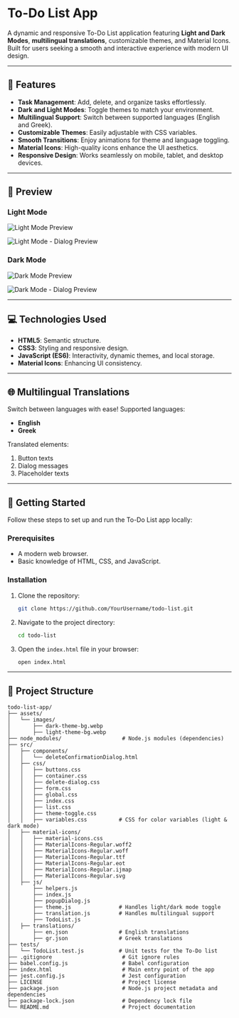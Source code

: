 # To-Do List App

A dynamic and responsive To-Do List application featuring **Light and Dark Modes**, **multilingual translations**, customizable themes, and Material Icons. Built for users seeking a smooth and interactive experience with modern UI design.

---

## 🌟 Features

-   **Task Management**: Add, delete, and organize tasks effortlessly.
-   **Dark and Light Modes**: Toggle themes to match your environment.
-   **Multilingual Support**: Switch between supported languages (English and Greek).
-   **Customizable Themes**: Easily adjustable with CSS variables.
-   **Smooth Transitions**: Enjoy animations for theme and language toggling.
-   **Material Icons**: High-quality icons enhance the UI aesthetics.
-   **Responsive Design**: Works seamlessly on mobile, tablet, and desktop devices.

---

## 📸 Preview

### Light Mode

![Light Mode Preview](https://github.com/user-attachments/assets/75788723-891d-405b-a9e4-72ace0e63302)

![Light Mode - Dialog Preview](https://github.com/user-attachments/assets/c8cf5848-6aa0-4e2c-a220-caef5e750b4a)

### Dark Mode

![Dark Mode Preview](https://github.com/user-attachments/assets/ed6bf4e3-36d8-44aa-b18f-5b2c784bed79)

![Dark Mode - Dialog Preview](https://github.com/user-attachments/assets/3c7be3e6-c527-4901-a3d4-94c2989160ef)



---

## 💻 Technologies Used

-   **HTML5**: Semantic structure.
-   **CSS3**: Styling and responsive design.
-   **JavaScript (ES6)**: Interactivity, dynamic themes, and local storage.
-   **Material Icons**: Enhancing UI consistency.

---

## 🌐 Multilingual Translations

Switch between languages with ease! Supported languages:

-   **English**
-   **Greek**

Translated elements:

1. Button texts
2. Dialog messages
3. Placeholder texts

---

## 🚀 Getting Started

Follow these steps to set up and run the To-Do List app locally:

### Prerequisites

-   A modern web browser.
-   Basic knowledge of HTML, CSS, and JavaScript.

### Installation

1. Clone the repository:

    ```bash
    git clone https://github.com/YourUsername/todo-list.git
    ```

2. Navigate to the project directory:

    ```bash
    cd todo-list
    ```

3. Open the `index.html` file in your browser:
    ```bash
    open index.html
    ```

---

## 📂 Project Structure

```plaintext
todo-list-app/
├── assets/
│   └── images/
│       ├── dark-theme-bg.webp
│       ├── light-theme-bg.webp
├── node_modules/                   # Node.js modules (dependencies)
├── src/
│   ├── components/
│   │   └── deleteConfirmationDialog.html
│   ├── css/
│   │   ├── buttons.css
│   │   ├── container.css
│   │   ├── delete-dialog.css
│   │   ├── form.css
│   │   ├── global.css
│   │   ├── index.css
│   │   ├── list.css
│   │   ├── theme-toggle.css
│   │   ├── variables.css          # CSS for color variables (light & dark mode)
│   ├── material-icons/
│   │   ├── material-icons.css
│   │   ├── MaterialIcons-Regular.woff2
│   │   ├── MaterialIcons-Regular.woff
│   │   ├── MaterialIcons-Regular.ttf
│   │   ├── MaterialIcons-Regular.eot
│   │   ├── MaterialIcons-Regular.ijmap
│   │   ├── MaterialIcons-Regular.svg
│   ├── js/
│       ├── helpers.js
│       ├── index.js
│       ├── popupDialog.js
│       ├── theme.js               # Handles light/dark mode toggle
│       ├── translation.js         # Handles multilingual support
│       ├── TodoList.js
│   ├── translations/
│       ├── en.json                # English translations
│       ├── gr.json                # Greek translations
├── tests/
│   └── TodoList.test.js           # Unit tests for the To-Do list
├── .gitignore                      # Git ignore rules
├── babel.config.js                 # Babel configuration
├── index.html                      # Main entry point of the app
├── jest.config.js                  # Jest configuration
├── LICENSE                         # Project license
├── package.json                    # Node.js project metadata and dependencies
├── package-lock.json               # Dependency lock file
└── README.md                       # Project documentation
```
